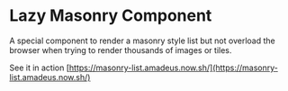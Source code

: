 # Lazy Masonry Component

A special component to render a masonry style list but not overload the browser
when trying to render thousands of images or tiles.

See it in action [https://masonry-list.amadeus.now.sh/](https://masonry-list.amadeus.now.sh/)
